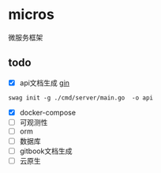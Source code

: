 # micros

微服务框架

## todo

- [x] api文档生成 [gin](https://github.com/swaggo/gin-swagger)

```shell
swag init -g ./cmd/server/main.go  -o api
```

- [x] docker-compose
- [ ] 可观测性
- [ ] orm
- [ ] 数据库
- [ ] gitbook文档生成
- [ ] 云原生
